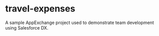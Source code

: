 # travel-expenses
A sample AppExchange project used to demonstrate team development using Salesforce DX.

